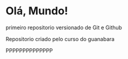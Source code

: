 # Olá, Mundo!
 primeiro repositorio versionado de Git e Github

 Repositorio criado pelo curso do guanabara


 PPPPPPPPPPPPPP
